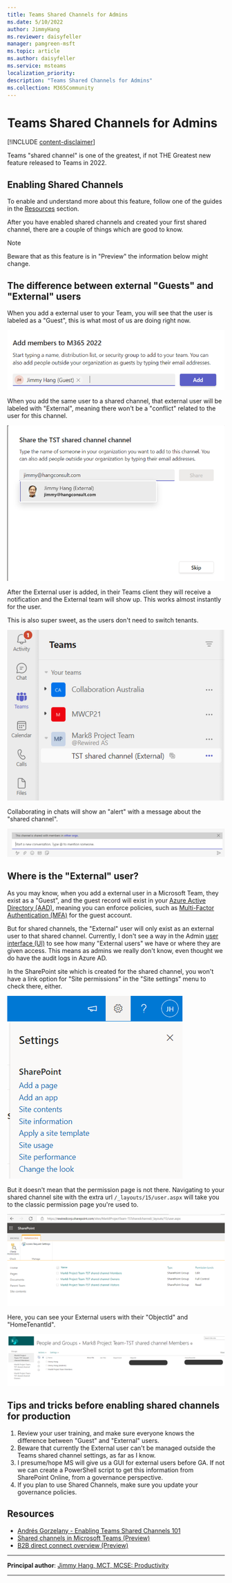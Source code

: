 ```yaml
---
title: Teams Shared Channels for Admins
ms.date: 5/10/2022
author: JimmyHang
ms.reviewer: daisyfeller
manager: pamgreen-msft
ms.topic: article
ms.author: daisyfeller
ms.service: msteams
localization_priority: 
description: "Teams Shared Channels for Admins"
ms.collection: M365Community
---
```


# Teams Shared Channels for Admins

[!INCLUDE [content-disclaimer](includes/content-disclaimer.md)]

Teams "shared channel" is one of the greatest, if not THE Greatest new feature released to Teams in 2022.

## Enabling Shared Channels

To enable and understand more about this feature, follow one of the guides in the [Resources](#resources) section.

After you have enabled shared channels and created your first shared channel, there are a couple of things which are good to know.

> [!NOTE]
> Beware that as this feature is in "Preview" the information below might change.

## The difference between external "Guests" and "External" users

When you add a external user to your Team, you will see that the user is labeled as a "Guest", this is what most of us are doing right now.

![Adding a guest to Teams](media/teams-shared-channel-for-admins/tsc01.png)

When you add the same user to a shared channel, that external user will be labeled with "External", meaning there won't be a "conflict" related to the user for this channel.

![Adding an external user to Teams](media/teams-shared-channel-for-admins/tsc02.png)

After the External user is added, in their Teams client they will receive a notification and the External team will show up. This works almost instantly for the user.

This is also super sweet, as the users don't need to switch tenants.

![Notification about external channel](media/teams-shared-channel-for-admins/tsc03.png)

Collaborating in chats will show an "alert" with a message about the "shared channel".

![Alert about external sharing](media/teams-shared-channel-for-admins/tsc04.png)

## Where is the "External" user?

As you may know, when you add a external user in a Microsoft Team, they exist as a "Guest", and the guest record will exist in your [Azure Active Directory (AAD)](glossary.md#azure-active-directory-aad), meaning you can enforce policies, such as [Multi-Factor Authentication (MFA)](glossary.md#multi-factor-authentication-mfa) for the guest account.

But for shared channels, the "External" user will only exist as an external user to that shared channel. Currently, I don't see a way in the Admin [user interface (UI)](glossary.md#user-interface-ui) to see how many "External users" we have or where they are given access. This means as admins we really don't know, even thought we do have the audit logs in Azure AD.

In the SharePoint site which is created for the shared channel, you won't have a link option for "Site permissions" in the "Site settings" menu to check there, either.

![Shared channel site settings](media/teams-shared-channel-for-admins/tsc05.png)

But it doesn't mean that the permission page is not there. Navigating to your shared channel site with the extra url `/_layouts/15/user.aspx` will take you to the classic permission page you're used to.

![Shared channel site permission settings](media/teams-shared-channel-for-admins/tsc06.png)

Here, you can see your External users with their "ObjectId" and "HomeTenantId".

![External user information](media/teams-shared-channel-for-admins/tsc07.png)

## Tips and tricks before enabling shared channels for production

1. Review your user training, and make sure everyone knows the difference between "Guest" and "External" users.
2. Beware that currently the External user can't be managed outside the Teams shared channel settings, as far as I know.
3. I presume/hope MS will give us a GUI for external users before GA. If not we can create a PowerShell script to get this information from SharePoint Online, from a governance perspective.
4. If you plan to use Shared Channels, make sure you update your governance policies.

## Resources

* [Andrés Gorzelany - Enabling Teams Shared Channels 101](https://get-itips.capazero.net/posts/shared-channels-101)
* [Shared channels in Microsoft Teams (Preview)](/microsoftteams/shared-channels)
* [B2B direct connect overview (Preview)](/azure/active-directory/external-identities/b2b-direct-connect-overview)

---

**Principal author**: [Jimmy Hang, MCT, MCSE: Productivity](https://www.linkedin.com/in/jimmyhang/)

---
